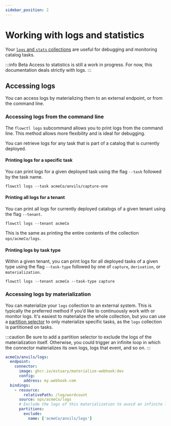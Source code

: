 ```yaml
---
sidebar_position: 2
---
```

# Working with logs and statistics

Your [`logs` and `stats` collections](../concepts/advanced/logs-stats.md)
are useful for debugging and monitoring catalog tasks.

:::info Beta
Access to statistics is still a work in progress. For now, this documentation deals strictly with logs.
:::

## Accessing logs

You can access logs by materializing them to an external endpoint, or from the command line.

### Accessing logs from the command line

The `flowctl logs` subcommand allows you to print logs from the command line.
This method allows more flexibility and is ideal for debugging.

You can retrieve logs for any task that is part of a catalog that is currently deployed.

#### Printing logs for a specific task

You can print logs for a given deployed task using the flag `--task` followed by the task name.

```console
flowctl logs --task acmeCo/anvils/capture-one
```

#### Printing all logs for a tenant

You can print all logs for currently deployed catalogs of a given tenant using the flag `--tenant`.

```console
flowctl logs --tenant acmeCo
```

This is the same as printing the entire contents of the collection `ops/acmeCo/logs`.

#### Printing logs by task type

Within a given tenant, you can print logs for all deployed tasks of a given type using the flag `--task-type` followed by one of `capture`, `derivation`, or `materialization`.

```console
flowctl logs --tenant acmeCo --task-type capture
```

### Accessing logs by materialization

You can materialize your `logs` collection to an external system.
This is typically the preferred method if you’d like to continuously work with or monitor logs.
It's easiest to materialize the whole collection, but you can use a [partition selector](../../concepts/materialization/#partition-selectors) to only materialize specific tasks, as the `logs` collection is partitioned on tasks.

:::caution
Be sure to add a partition selector to exclude the logs of the materialization
itself. Otherwise, you could trigger an infinite loop in which the connector
materializes its own logs, logs that event, and so on.
:::

```yaml
acmeCo/anvils/logs:
  endpoint:
    connector:
      image: ghcr.io/estuary/materialize-webhook:dev
      config:
        address: my.webhook.com
  bindings:
    - resource:
        relativePath: /log/wordcount
      source: ops/acmeCo/logs
      # Exclude the logs of this materialization to avoid an infinite loop.
      partitions:
        exclude:
          name: ['acmeCo/anvils/logs']
```
